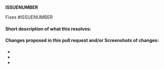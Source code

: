 __ISSUENUMBER__ 

<!-- Add the issue number that is fixed by this PR (In the form Fixes #123) -->
<!-- Add issue numbers both above and below this comment, do not remove __ or #-->
<!-- You must remove Fixes line if you are treporting a bug -->

Fixes #ISSUENUMBER

#### Short description of what this resolves:



#### Changes proposed in this pull request and/or Screenshots of changes:

-
-
-
